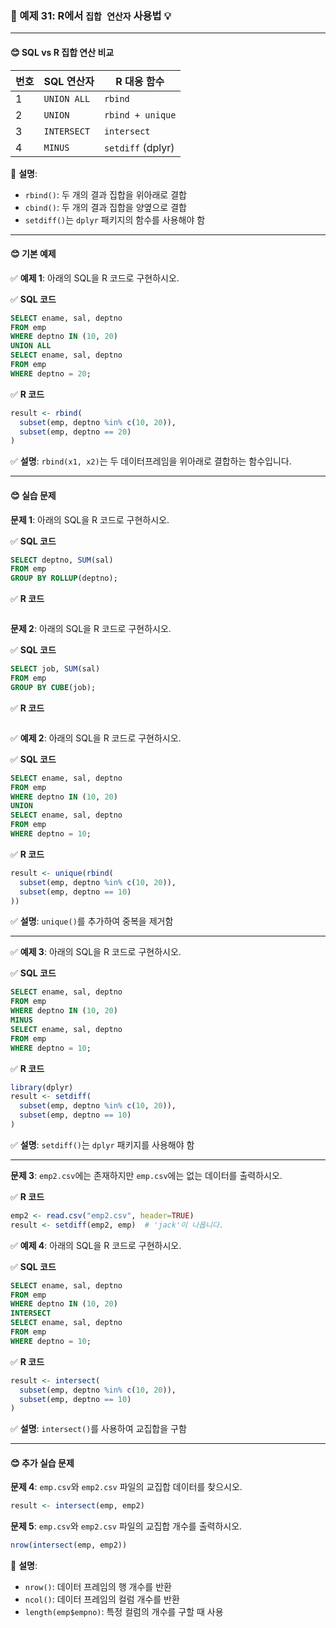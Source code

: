 ### 🎯 예제 31: R에서 `집합 연산자` 사용법 💡

---

#### **😊 SQL vs R 집합 연산 비교**

| 번호 | SQL 연산자      | R 대응 함수         |
|----|---------------|-----------------|
| 1  | `UNION ALL`   | `rbind`         |
| 2  | `UNION`       | `rbind + unique` |
| 3  | `INTERSECT`   | `intersect`     |
| 4  | `MINUS`       | `setdiff` (dplyr) |

📌 **설명**:
- `rbind()`: 두 개의 결과 집합을 위아래로 결합
- `cbind()`: 두 개의 결과 집합을 양옆으로 결합
- `setdiff()`는 `dplyr` 패키지의 함수를 사용해야 함

---

#### **😊 기본 예제**

✅ **예제 1**: 아래의 SQL을 R 코드로 구현하시오.

✅ **SQL 코드**
```sql
SELECT ename, sal, deptno
FROM emp
WHERE deptno IN (10, 20)
UNION ALL
SELECT ename, sal, deptno
FROM emp
WHERE deptno = 20;
```

✅ **R 코드**
```r
result <- rbind(
  subset(emp, deptno %in% c(10, 20)),
  subset(emp, deptno == 20)
)
```

✅ **설명**: `rbind(x1, x2)`는 두 데이터프레임을 위아래로 결합하는 함수입니다.

---

#### **😊 실습 문제**

**문제 1**: 아래의 SQL을 R 코드로 구현하시오.

✅ **SQL 코드**
```sql
SELECT deptno, SUM(sal)
FROM emp
GROUP BY ROLLUP(deptno);
```

✅ **R 코드**
```r

```

**문제 2**: 아래의 SQL을 R 코드로 구현하시오.

✅ **SQL 코드**
```sql
SELECT job, SUM(sal)
FROM emp
GROUP BY CUBE(job);
```

✅ **R 코드**
```r

```

✅ **예제 2**: 아래의 SQL을 R 코드로 구현하시오.

✅ **SQL 코드**
```sql
SELECT ename, sal, deptno
FROM emp
WHERE deptno IN (10, 20)
UNION
SELECT ename, sal, deptno
FROM emp
WHERE deptno = 10;
```

✅ **R 코드**
```r
result <- unique(rbind(
  subset(emp, deptno %in% c(10, 20)),
  subset(emp, deptno == 10)
))
```

✅ **설명**: `unique()`를 추가하여 중복을 제거함

---

✅ **예제 3**: 아래의 SQL을 R 코드로 구현하시오.

✅ **SQL 코드**
```sql
SELECT ename, sal, deptno
FROM emp
WHERE deptno IN (10, 20)
MINUS
SELECT ename, sal, deptno
FROM emp
WHERE deptno = 10;
```

✅ **R 코드**
```r
library(dplyr)
result <- setdiff(
  subset(emp, deptno %in% c(10, 20)),
  subset(emp, deptno == 10)
)
```

✅ **설명**: `setdiff()`는 `dplyr` 패키지를 사용해야 함

---

**문제 3**: `emp2.csv`에는 존재하지만 `emp.csv`에는 없는 데이터를 출력하시오.

✅ **R 코드**
```r
emp2 <- read.csv("emp2.csv", header=TRUE)
result <- setdiff(emp2, emp)  # 'jack'이 나옵니다.
```

✅ **예제 4**: 아래의 SQL을 R 코드로 구현하시오.

✅ **SQL 코드**
```sql
SELECT ename, sal, deptno
FROM emp
WHERE deptno IN (10, 20)
INTERSECT
SELECT ename, sal, deptno
FROM emp
WHERE deptno = 10;
```

✅ **R 코드**
```r
result <- intersect(
  subset(emp, deptno %in% c(10, 20)),
  subset(emp, deptno == 10)
)
```

✅ **설명**: `intersect()`를 사용하여 교집합을 구함

---

#### **😊 추가 실습 문제**

**문제 4**: `emp.csv`와 `emp2.csv` 파일의 교집합 데이터를 찾으시오.
```r
result <- intersect(emp, emp2)
```

**문제 5**: `emp.csv`와 `emp2.csv` 파일의 교집합 개수를 출력하시오.
```r
nrow(intersect(emp, emp2))
```

📌 **설명**:
- `nrow()`: 데이터 프레임의 행 개수를 반환
- `ncol()`: 데이터 프레임의 컬럼 개수를 반환
- `length(emp$empno)`: 특정 컬럼의 개수를 구할 때 사용
